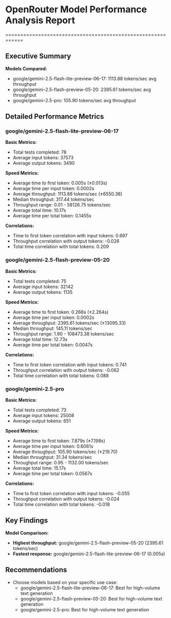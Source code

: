 # OpenRouter Model Performance Analysis Report
============================================================

## Executive Summary

**Models Compared:**
- google/gemini-2.5-flash-lite-preview-06-17: 1113.88 tokens/sec avg throughput
- google/gemini-2.5-flash-preview-05-20: 2395.61 tokens/sec avg throughput
- google/gemini-2.5-pro: 105.90 tokens/sec avg throughput

## Detailed Performance Metrics

### google/gemini-2.5-flash-lite-preview-06-17

**Basic Metrics:**
- Total tests completed: 78
- Average input tokens: 37573
- Average output tokens: 3490

**Speed Metrics:**
- Average time to first token: 0.005s (±0.013s)
- Average time per input token: 0.0002s
- Average throughput: 1113.88 tokens/sec (±6550.38)
- Median throughput: 317.44 tokens/sec
- Throughput range: 0.01 - 58126.75 tokens/sec
- Average total time: 10.17s
- Average time per total token: 0.1455s

**Correlations:**
- Time to first token correlation with input tokens: 0.697
- Throughput correlation with output tokens: -0.026
- Total time correlation with total tokens: 0.209

### google/gemini-2.5-flash-preview-05-20

**Basic Metrics:**
- Total tests completed: 75
- Average input tokens: 32142
- Average output tokens: 1135

**Speed Metrics:**
- Average time to first token: 0.266s (±2.264s)
- Average time per input token: 0.0002s
- Average throughput: 2395.61 tokens/sec (±13095.33)
- Median throughput: 145.11 tokens/sec
- Throughput range: 1.90 - 108473.38 tokens/sec
- Average total time: 12.73s
- Average time per total token: 0.0047s

**Correlations:**
- Time to first token correlation with input tokens: 0.741
- Throughput correlation with output tokens: -0.062
- Total time correlation with total tokens: 0.088

### google/gemini-2.5-pro

**Basic Metrics:**
- Total tests completed: 73
- Average input tokens: 25008
- Average output tokens: 651

**Speed Metrics:**
- Average time to first token: 7.879s (±7.198s)
- Average time per input token: 0.6061s
- Average throughput: 105.90 tokens/sec (±219.70)
- Median throughput: 31.34 tokens/sec
- Throughput range: 0.95 - 1132.00 tokens/sec
- Average total time: 15.17s
- Average time per total token: 0.0567s

**Correlations:**
- Time to first token correlation with input tokens: -0.055
- Throughput correlation with output tokens: -0.024
- Total time correlation with total tokens: -0.018

## Key Findings

**Model Comparison:**
- **Highest throughput:** google/gemini-2.5-flash-preview-05-20 (2395.61 tokens/sec)
- **Fastest response:** google/gemini-2.5-flash-lite-preview-06-17 (0.005s)

## Recommendations

- Choose models based on your specific use case:
  - google/gemini-2.5-flash-lite-preview-06-17: Best for high-volume text generation
  - google/gemini-2.5-flash-preview-05-20: Best for high-volume text generation
  - google/gemini-2.5-pro: Best for high-volume text generation